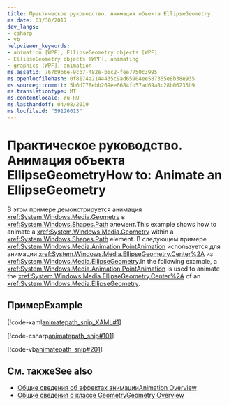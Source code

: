 ```yaml
---
title: Практическое руководство. Анимация объекта EllipseGeometry
ms.date: 03/30/2017
dev_langs:
- csharp
- vb
helpviewer_keywords:
- animation [WPF], EllipseGeometry objects [WPF]
- EllipseGeometry objects [WPF], animating
- graphics [WPF], animation
ms.assetid: 767b9b6e-9cb7-482e-b6c2-fee7750c3995
ms.openlocfilehash: 0f8174a2144435c9ad65904ee587355e8b38e935
ms.sourcegitcommit: 5b6d778ebb269ee6684fb57ad69a8c28b06235b9
ms.translationtype: MT
ms.contentlocale: ru-RU
ms.lasthandoff: 04/08/2019
ms.locfileid: "59126013"
---
```

# <a name="how-to-animate-an-ellipsegeometry"></a><span data-ttu-id="76e5d-102">Практическое руководство. Анимация объекта EllipseGeometry</span><span class="sxs-lookup"><span data-stu-id="76e5d-102">How to: Animate an EllipseGeometry</span></span>
<span data-ttu-id="76e5d-103">В этом примере демонстрируется анимация <xref:System.Windows.Media.Geometry> в <xref:System.Windows.Shapes.Path> элемент.</span><span class="sxs-lookup"><span data-stu-id="76e5d-103">This example shows how to animate a <xref:System.Windows.Media.Geometry> within a <xref:System.Windows.Shapes.Path> element.</span></span> <span data-ttu-id="76e5d-104">В следующем примере <xref:System.Windows.Media.Animation.PointAnimation> используется для анимации <xref:System.Windows.Media.EllipseGeometry.Center%2A> из <xref:System.Windows.Media.EllipseGeometry>.</span><span class="sxs-lookup"><span data-stu-id="76e5d-104">In the following example, a <xref:System.Windows.Media.Animation.PointAnimation> is used to animate the <xref:System.Windows.Media.EllipseGeometry.Center%2A> of an <xref:System.Windows.Media.EllipseGeometry>.</span></span>  
  
## <a name="example"></a><span data-ttu-id="76e5d-105">Пример</span><span class="sxs-lookup"><span data-stu-id="76e5d-105">Example</span></span>  
 [!code-xaml[animatepath_snip_XAML#1](~/samples/snippets/csharp/VS_Snippets_Wpf/animatepath_snip_XAML/CS/EllipseGeometryExample.xaml#1)]  
  
 [!code-csharp[animatepath_snip#101](~/samples/snippets/csharp/VS_Snippets_Wpf/animatepath_snip/CSharp/EllipseGeometryExample.cs#101)]  
  
 [!code-vb[animatepath_snip#201](~/samples/snippets/visualbasic/VS_Snippets_Wpf/animatepath_snip/VisualBasic/EllipseGeometryExample.vb#201)]  
  
## <a name="see-also"></a><span data-ttu-id="76e5d-106">См. также</span><span class="sxs-lookup"><span data-stu-id="76e5d-106">See also</span></span>

- [<span data-ttu-id="76e5d-107">Общие сведения об эффектах анимации</span><span class="sxs-lookup"><span data-stu-id="76e5d-107">Animation Overview</span></span>](animation-overview.md)
- [<span data-ttu-id="76e5d-108">Общие сведения о классе Geometry</span><span class="sxs-lookup"><span data-stu-id="76e5d-108">Geometry Overview</span></span>](geometry-overview.md)
